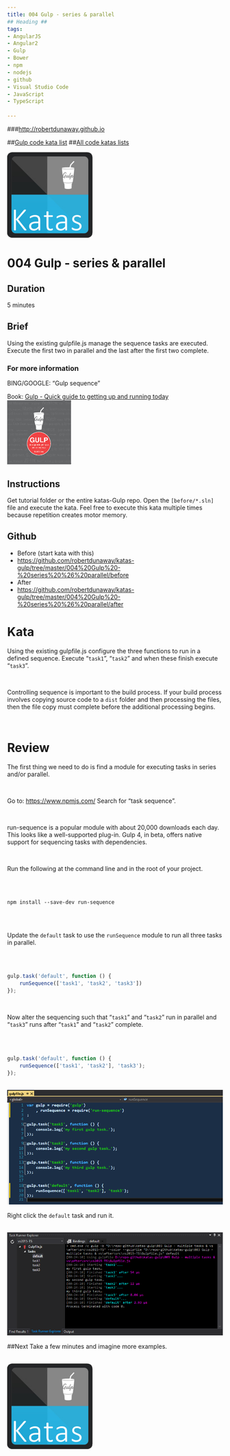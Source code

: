```yaml
---
title: 004 Gulp - series & parallel
## Heading ##
tags: 
- AngularJS
- Angular2
- Gulp
- Bower
- npm
- nodejs
- github
- Visual Studio Code
- JavaScript
- TypeScript

---
```


###http://robertdunaway.github.io

##[Gulp code kata list](http://mycodekatas.github.io/gulp.html)
##[All code katas lists](http://mycodekatas.github.io/)

 <img src="https://raw.githubusercontent.com/robertdunaway/katas-gulp/master/katas-Gulp-logo.png" alt="Smiley face" height="200" width="200"> 

# 004 Gulp - series & parallel

## Duration
 5 minutes

## Brief
Using the existing gulpfile.js manage the sequence tasks are executed.  Execute the first two in parallel and the last after the first two complete.

### For more information 
BING/GOOGLE: “Gulp sequence”

Book: 
[Gulp - Quick guide to getting up and running today](http://www.amazon.com/Gulp-Quick-guide-getting-running-ebook/dp/B010NXMFF6/)
<br>
<img src="https://raw.githubusercontent.com/robertdunaway/gulp-book/master/bookcoverimage.PNG" alt="Smiley face" height="150" width="150">



## Instructions
Get tutorial folder or the entire katas-Gulp repo.
Open the `[before/*.sln]` file and execute the kata.
Feel free to execute this kata multiple times because repetition creates motor memory.

## Github
 - Before (start kata with this)
  - https://github.com/robertdunaway/katas-gulp/tree/master/004%20Gulp%20-%20series%20%26%20parallel/before
 - After
  - https://github.com/robertdunaway/katas-gulp/tree/master/004%20Gulp%20-%20series%20%26%20parallel/after



# Kata

Using the existing gulpfile.js configure the three functions to run in a defined sequence.  Execute “`task1`”, “`task2`” and when these finish execute “`task3`”.

<br>

Controlling sequence is important to the build process.  If your build process involves copying source code to a `dist` folder and then processing the files, then the file copy must complete before the additional processing begins.

<br>

# Review
The first thing we need to do is find a module for executing tasks in series and/or parallel.

<br>

Go to: https://www.npmjs.com/
Search for “task sequence”.

<br>

run-sequence is a popular module with about 20,000 downloads each day.  This looks like a well-supported plug-in.  Gulp 4, in beta, offers native support for sequencing tasks with dependencies.

<br>

Run the following at the command line and in the root of your project.

<br>

```

npm install --save-dev run-sequence


```

<br>

Update the `default` task to use the `runSequence` module to run all three tasks in parallel.

<br>

```javascript

gulp.task('default', function () {
    runSequence(['task1', 'task2', 'task3'])
});


```

<br>

Now alter the sequencing such that “`task1`” and “`task2`” run in parallel and “`task3`” runs after “`task1`” and “`task2`” complete. 

<br>

```javascript

gulp.task('default', function () {
    runSequence(['task1', 'task2'], 'task3');
});


```

<br>

 <img src="https://raw.githubusercontent.com/robertdunaway/katas-gulp/master/004%20Gulp%20-%20series%20%26%20parallel/1.png">

<br>

Right click the `default` task and run it.

<br>

 <img src="https://raw.githubusercontent.com/robertdunaway/katas-gulp/master/004%20Gulp%20-%20series%20%26%20parallel/2.png">





##Next
Take a few minutes and imagine more examples. 

<br>

 <img src="https://raw.githubusercontent.com/robertdunaway/katas-gulp/master/katas-Gulp-logo.png" alt="Smiley face" height="200" width="200"> 